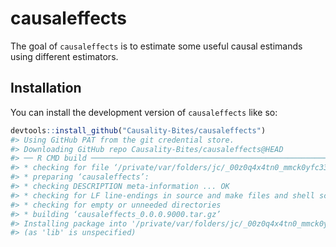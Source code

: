 
# causaleffects

The goal of `causaleffects` is to estimate some useful causal estimands
using different estimators.

## Installation

You can install the development version of `causaleffects` like so:

``` r
devtools::install_github("Causality-Bites/causaleffects")
#> Using GitHub PAT from the git credential store.
#> Downloading GitHub repo Causality-Bites/causaleffects@HEAD
#> ── R CMD build ─────────────────────────────────────────────────────────────────
#> * checking for file ‘/private/var/folders/jc/_00z0q4x4tn0_mmck0yfc33c0000gn/T/Rtmpxr90ZE/remotes7a3a2f881ae7/Causality-Bites-causaleffects-a404baf/DESCRIPTION’ ... OK
#> * preparing ‘causaleffects’:
#> * checking DESCRIPTION meta-information ... OK
#> * checking for LF line-endings in source and make files and shell scripts
#> * checking for empty or unneeded directories
#> * building ‘causaleffects_0.0.0.9000.tar.gz’
#> Installing package into '/private/var/folders/jc/_00z0q4x4tn0_mmck0yfc33c0000gn/T/RtmpN5BMxJ/temp_libpath79fc5d171023'
#> (as 'lib' is unspecified)
```
